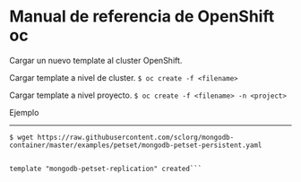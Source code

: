 # Manual de referencia de OpenShift oc

Cargar un nuevo template al cluster OpenShift.

Cargar template a nivel de cluster.
`$ oc create -f <filename>`

Cargar template a nivel proyecto.
`$ oc create -f <filename> -n <project>`

Ejemplo
___
`$ wget https://raw.githubusercontent.com/sclorg/mongodb-container/master/examples/petset/mongodb-petset-persistent.yaml`

```$ oc create -f mongodb-petset-persistent.yaml

template "mongodb-petset-replication" created```
